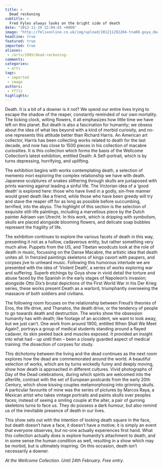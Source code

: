 ```yaml
---
title: >
  Dead reckoning
subtitle: >
  Fred Fyles always looks on the bright side of death
date: "2012-11-29 22:04:45 +0000"
image: "http://felixonline.co.uk/img/upload/201211292204-tna08-goya_death.jpg"
headline: true
featured: true
imported: true
aliases:
 - /arts/2985/dead-reckoning-
comments:
categories:
 - arts
tags:
 - imported
 - image
authors:
 - ff712
highlights:
---
```


Death. It is a bit of a downer is it not? We spend our entire lives trying to escape the shadow of the reaper, constantly reminded of our own mortality. The ticking clock, wilting flowers, it all emphasizes how little time we have left on this planet. But death is also a fascination for humanity; we obsess about the idea of what lies beyond with a kind of morbid curiosity, and no-one represents this attitude better than Richard Harris. An American art collector, Harris has been collecting works related to death for the last decade, and now has close to 1500 pieces in his collection of macabre curiosities. It is this collection which forms the basis of the Wellcome Collection’s latest exhibition, entitled Death: A Self-portrait, which is by turns depressing, horrifying, and uplifting.

The exhibition begins with works contemplating death, a selection of memento mori exploring the complex relationship we have with death. Japanese sculptures of snakes slithering through skulls are juxtaposed with prints warning against leading a sinful life. The Victorian idea of a ‘good death’ is explored here: those who have lived in a godly, sin-free manner would greet death like a friend, while those who have been greedy will try and stave the reaper off for as long as possible before succumbing, terrified, into the abyss. The highlight of this section is the selection of exquisite still-life paintings, including a marvellous piece by the Dutch painter Adriaen van Utrecht. In this work, which is dripping with symbolism, skulls are placed alongside blooming flowers, and delicate soap bubbles represent the fragility of life.

The exhibition continues to explore the various facets of death in this way, presenting it not as a hollow, cadaverous entity, but rather something very much alive. Puppets from the US, and Tibetan woodcuts look at the role of death in music, focussing on the Danse Macabre, the artistic idea that death unites all. In frenzied paintings skeletons of kings cavort with paupers, and corpses jive to unheard music. Following this humorous interlude we are presented with the idea of ‘Violent Death’, a series of works exploring war and suffering. Superb etchings by Goya show in vivid detail the torture and abuse faced by the Spanish in the early stages of Napoleon’s invasion; alongside Otto Dix’s brutal depictions of the First World War in his Der Krieg series, these works present Death as a warlord, triumphantly overseeing the massacre of both soldiers and civilians.

The following room focuses on the relationship between Freud’s theories of Eros, the life drive, and Thanatos, the death drive, or the tendency of people to go towards death and destruction. The works show the obsession humanity has with death; like footage of an accident, we want to look away, but we just can’t. One work from around 1900, entitled When Shall We Meet Again?, portrays a group of medical students standing around a flayed cadaver, its skin peeled back and muscles exposed. It provided an insight into what had – up until then – been a closely guarded aspect of medical training: the dissection of corpses for study.

This dichotomy between the living and the dead continues as the next room explores how the dead are commemorated around the world. A beautiful selection of works, which are by turns wickedly funny and deeply moving, show how death is approached in different cultures. Vivid photographs of Day of the Dead celebrations, during which spirits are welcomed into the afterlife, contrast with the set of European postcards from the early 20th Century, which show kissing couples metamorphosing into grinning skulls. A particular favourite of mine was the series of pictures by Marcos Raya, a Mexican artist who takes vintage portraits and paints skulls over peoples faces; instead of seeing a smiling couple at the alter, a pair of gurning skeletons turns to face us. They do possess a dark humour, but also remind us of the inevitable presence of death in our lives.

This show sets out with the intention of looking death square in the face, but death doesn’t have a face, it doesn’t have a motive; it is simply an event that everyone observes, but no-one actually experiences first hand. What this collection actually does is explore humanity’s attachment to death, and in some sense the human condition as well, resulting in a show which may be morbid, but is ultimately inspiring. On this occasion, death isn’t necessarily a downer.

_At the Wellcome Collection. Until 24th February. Free entry._
